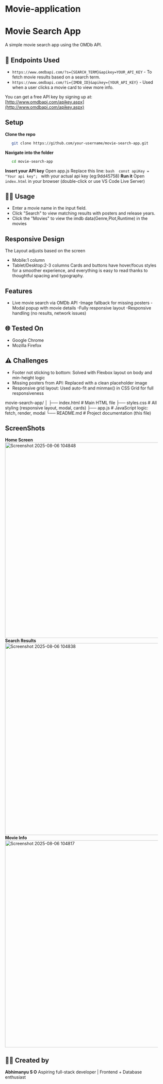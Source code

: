 # Movie-application

# Movie Search App

A simple movie search app using the OMDb API.

## 🔗 Endpoints Used
- `https://www.omdbapi.com/?s={SEARCH_TERM}&apikey=YOUR_API_KEY` - To fetch movie results based on a search term.
- `https://www.omdbapi.com/?i={IMDB_ID}&apikey={YOUR_API_KEY}`  - Used when a user clicks a movie card to view more info.

You can get a free API key by signing up at: [http://www.omdbapi.com/apikey.aspx](http://www.omdbapi.com/apikey.aspx)

## Setup
 **Clone the repo**
   ```bash
      git clone https://github.com/your-username/movie-search-app.git
   ```
 **Navigate into the folder**
   ```bash
      cd movie-search-app
   ```
 **Insert your API key**
  Open app.js
  Replace this line: 
        ```bash 
        const apiKey = "Your api key";
        ```
         with your actual api key (eg:9dd45758)
 **Run it**
   Open `index.html` in your browser (double-click or use VS Code Live Server)


## 🧑‍💻 Usage
- Enter a movie name in the input field.
- Click "Search" to view matching results with posters and release years.
- Click the "Movies" to view the imdb data(Genre,Plot,Runtime) in the movies

## Responsive Design
The Layout adjusts based on the screen
 - Mobile:1 column
 - Tablet/Desktop:2-3 columns
   Cards and buttons have hover/focus styles for a smoother experience, and everything is easy to read thanks to thoughtful spacing and typography.

## Features
 - Live movie search via OMDb API
 -Image fallback for missing posters
 -Modal popup with movie details
 -Fully responsive layout
 -Responsive handling (no results, network issues)

## 🌐 Tested On
- Google Chrome
- Mozilla Firefox

## ⚠️ Challenges
- Footer not sticking to bottom: Solved with Flexbox layout on body and min-height logic
- Missing posters from API: Replaced with a clean placeholder image
- Responsive grid layout: Used auto-fit and minmax() in CSS Grid for full responsiveness

movie-search-app/
│
├── index.html       # Main HTML file
├── styles.css       # All styling (responsive layout, modal, cards)
├── app.js           # JavaScript logic: fetch, render, modal
└── README.md        # Project documentation (this file)

## ScreenShots
  **Home Screen**
  <img width="1365" height="642" alt="Screenshot 2025-08-06 104848" src="https://github.com/user-attachments/assets/6988df21-8a3c-491d-92e8-67b85ac653df" />
  **Search Results**
<img width="1365" height="630" alt="Screenshot 2025-08-06 104838" src="https://github.com/user-attachments/assets/d1baa446-1fa2-4094-988d-9518213b1705" />
  **Movie Info**
<img width="1364" height="680" alt="Screenshot 2025-08-06 104817" src="https://github.com/user-attachments/assets/5f1a6816-6ebd-4811-b4cb-0afdf2ff0c78" />

## 👨‍💻 Created by
**Abhimanyu S O**
Aspiring full-stack developer | Frontend + Database enthusiast
